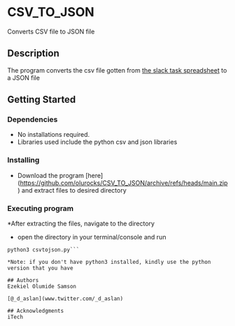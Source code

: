 # CSV_TO_JSON

Converts CSV file to JSON file
## Description

The program converts the csv file gotten from [the slack task spreadsheet](https://docs.google.com/spreadsheets/d/1-9zf50iUmdtvpbEvQ7I-M2vlK8hCSB1DC_bF5bDNjxE/edit#gid=840755023)
to a JSON file
## Getting Started

### Dependencies

* No installations required. 
* Libraries used include the python csv and json libraries

### Installing

* Download the program [here] (https://github.com/olurocks/CSV_TO_JSON/archive/refs/heads/main.zip) and extract files to desired directory
### Executing program

*After extracting the files, navigate to the directory 

* open the directory in your terminal/console and run
```
python3 csvtojson.py```

*Note: if you don't have python3 installed, kindly use the python version that you have

## Authors
Ezekiel Olumide Samson

[@_d_aslan](www.twitter.com/_d_aslan)

## Acknowledgments
iTech
